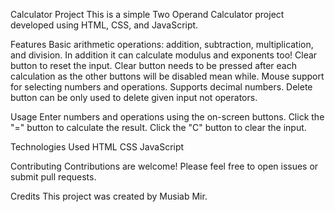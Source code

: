 Calculator Project
This is a simple Two Operand Calculator project developed using HTML, CSS, and JavaScript.

Features
Basic arithmetic operations: addition, subtraction, multiplication, and division. In addition it can calculate modulus and exponents too!
Clear button to reset the input.
Clear button needs to be pressed after each calculation as the other buttons will be disabled mean while.
Mouse support for selecting numbers and operations.
Supports decimal numbers.
Delete button can be only used to delete given input not operators.

Usage
Enter numbers and operations using the on-screen buttons.
Click the "=" button to calculate the result.
Click the "C" button to clear the input.

Technologies Used
HTML
CSS
JavaScript

Contributing
Contributions are welcome! Please feel free to open issues or submit pull requests.

Credits 
This project was created by Musiab Mir.
